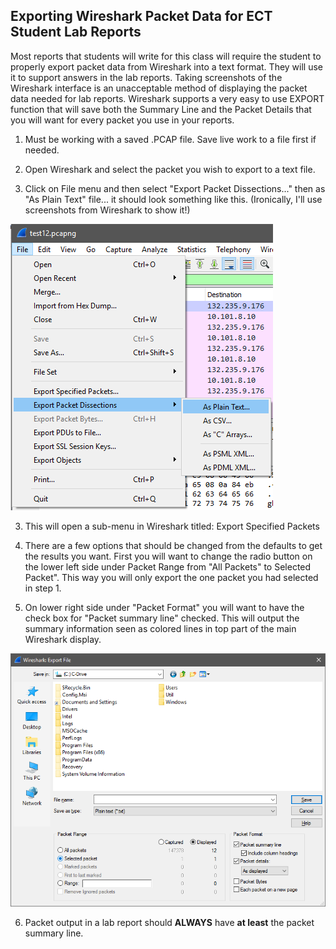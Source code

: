 ## Exporting Wireshark Packet Data for ECT Student Lab Reports


Most reports that students will write for this class will require the student to properly export packet data from Wireshark into a text format. They will use it to support answers in the lab reports. Taking screenshots of the Wireshark interface is an unacceptable method of displaying the packet data needed for lab reports. Wireshark supports a very easy to use EXPORT function that will save both the Summary Line and the Packet Details that you will want for every packet you use in your reports.

1. Must be working with a saved .PCAP file. Save live work to a file first if needed.

2. Open Wireshark and select the packet you wish to export to a text file.

3. Click on File menu and then select "Export Packet Dissections..." then as "As Plain Text" file... it should look something like this. (Ironically, I'll use screenshots from Wireshark to show it!)

![](./images/image1.png)

3. This will open a sub-menu in Wireshark titled: Export Specified Packets

4. There are a few options that should be changed from the defaults to get the results you want. First you will want to change the radio button on the lower left side under Packet Range from "All Packets" to Selected Packet". This way you will only export the one packet you had selected in step 1.

5. On lower right side under "Packet Format" you will want to have the check box for "Packet summary line" checked. This will output the summary information seen as colored lines in top part of the main
Wireshark display.

![](./images/image2.png)

6. Packet output in a lab report should **ALWAYS** have **at least** the packet summary line.
